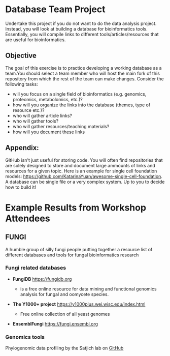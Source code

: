 # Database Team Project

Undertake this project if you do not want to do the data analysis project. Instead, you will look at building a database for bioinformatics tools. Essentially, you will compile links to different tools/articles/resources that are useful for bioinformatics.
## Objective

The goal of this exercise is to practice developing a working database
as a team.You should select a team member who will host the main fork of
this repository from which the rest of the team can make changes.
Consider the following tasks:

- will you focus on a single field of bioinformatics (e.g. genomics, proteomics, metabolomics, etc.)?
- how will you organize the links into the database (themes, type of resource etc.)?
- who will gather article links?
- who will gather tools?
- who will gather resources/teaching materials?
- how will you document these links

## Appendix:

GitHub isn't just useful for storing code. You will often find repositories that are solely designed to store and document large ammounts of links and resources for a given topic. Here is an example for single cell foundation models: https://github.com/KatarinaYuan/awesome-single-cell-foundation. A database can be single file or a very complex system. Up to you to decide how to build it! 

# Example Results from Workshop Attendees

## FUNGI

A humble group of silly fungi people putting together a resource list of different databases and tools for fungal bioinformatics research

### Fungi related databases
- **FungiDB** https://fungidb.org
  - is a free online resource for data mining and functional genomics analysis for fungal and oomycete species.
 
- **The Y1000+ project** https://y1000plus.wei.wisc.edu/index.html
  - Free online collection of all yeast genomes
 
- **EnsemblFungi** https://fungi.ensembl.org
 
### Genomics tools

Phylogenomic data profiling by the Satjich lab on [GitHub](https://github.com/stajichlab/PHYling)
